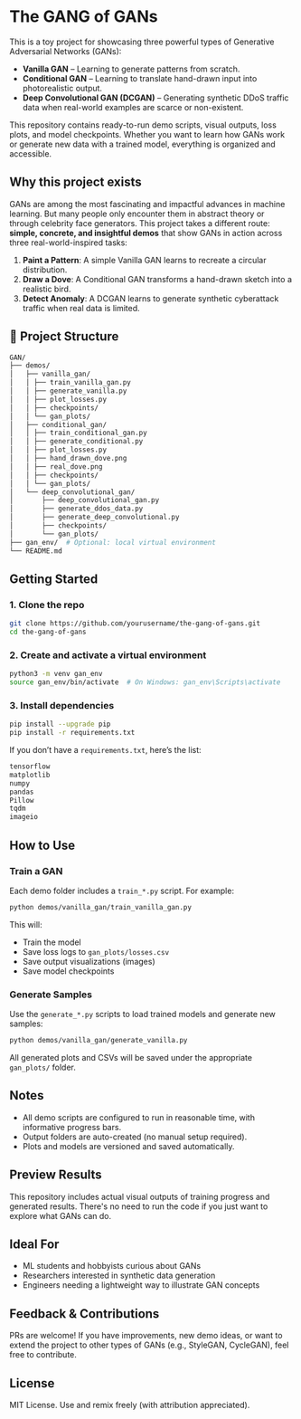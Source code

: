 # The GANG of GANs

This is a toy project for showcasing three powerful types of Generative Adversarial Networks (GANs):

- **Vanilla GAN** – Learning to generate patterns from scratch.
- **Conditional GAN** – Learning to translate hand-drawn input into photorealistic output.
- **Deep Convolutional GAN (DCGAN)** – Generating synthetic DDoS traffic data when real-world examples are scarce or non-existent.

This repository contains ready-to-run demo scripts, visual outputs, loss plots, and model checkpoints. Whether you want to learn how GANs work or generate new data with a trained model, everything is organized and accessible.

## Why this project exists

GANs are among the most fascinating and impactful advances in machine learning. But many people only encounter them in abstract theory or through celebrity face generators. This project takes a different route: **simple, concrete, and insightful demos** that show GANs in action across three real-world-inspired tasks:

1. **Paint a Pattern**: A simple Vanilla GAN learns to recreate a circular distribution.
2. **Draw a Dove**: A Conditional GAN transforms a hand-drawn sketch into a realistic bird.
3. **Detect Anomaly**: A DCGAN learns to generate synthetic cyberattack traffic when real data is limited.

## 📁 Project Structure

```bash
GAN/
├── demos/
│   ├── vanilla_gan/
│   │ ├── train_vanilla_gan.py
│   │ ├── generate_vanilla.py
│   │ ├── plot_losses.py
│   │ ├── checkpoints/
│   │ └── gan_plots/
│   ├── conditional_gan/
│   │ ├── train_conditional_gan.py
│   │ ├── generate_conditional.py
│   │ ├── plot_losses.py
│   │ ├── hand_drawn_dove.png
│   │ ├── real_dove.png
│   │ ├── checkpoints/
│   │ └── gan_plots/
│   └── deep_convolutional_gan/
│       ├── deep_convolutional_gan.py
│       ├── generate_ddos_data.py
│       ├── generate_deep_convolutional.py
│       ├── checkpoints/
│       └── gan_plots/
├── gan_env/  # Optional: local virtual environment
└── README.md
```

## Getting Started

### 1. Clone the repo

```bash
git clone https://github.com/yourusername/the-gang-of-gans.git
cd the-gang-of-gans
```

### 2. Create and activate a virtual environment

```bash
python3 -m venv gan_env
source gan_env/bin/activate  # On Windows: gan_env\Scripts\activate
```

### 3. Install dependencies

```bash
pip install --upgrade pip
pip install -r requirements.txt
```

If you don’t have a `requirements.txt`, here’s the list:
```txt
tensorflow
matplotlib
numpy
pandas
Pillow
tqdm
imageio
```

## How to Use

### Train a GAN
Each demo folder includes a `train_*.py` script. For example:
```bash
python demos/vanilla_gan/train_vanilla_gan.py
```
This will:
- Train the model
- Save loss logs to `gan_plots/losses.csv`
- Save output visualizations (images)
- Save model checkpoints

### Generate Samples
Use the `generate_*.py` scripts to load trained models and generate new samples:
```bash
python demos/vanilla_gan/generate_vanilla.py
```
All generated plots and CSVs will be saved under the appropriate `gan_plots/` folder.

## Notes
- All demo scripts are configured to run in reasonable time, with informative progress bars.
- Output folders are auto-created (no manual setup required).
- Plots and models are versioned and saved automatically.

## Preview Results
This repository includes actual visual outputs of training progress and generated results. There's no need to run the code if you just want to explore what GANs can do.

## Ideal For
- ML students and hobbyists curious about GANs
- Researchers interested in synthetic data generation
- Engineers needing a lightweight way to illustrate GAN concepts

## Feedback & Contributions
PRs are welcome! If you have improvements, new demo ideas, or want to extend the project to other types of GANs (e.g., StyleGAN, CycleGAN), feel free to contribute.

## License
MIT License. Use and remix freely (with attribution appreciated).